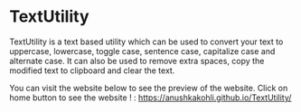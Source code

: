 # TextUtility
TextUtility is a text based utility which can be used to convert your text to uppercase, lowercase, toggle case, sentence case, capitalize case and alternate case. 
It can also be used to remove extra spaces, copy the modified text to clipboard and clear the text.

You can visit the website below to see the preview of the website. Click on home button to see the website
! : 
https://anushkakohli.github.io/TextUtility/

